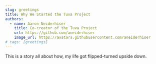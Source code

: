 ```yaml
---
slug: greetings
title: Why We Started the Tuva Project
authors:
  - name: Aaron Neiderhiser
    title: Co-creator of the Tuva Project
    url: https://github.com/aneiderhiser
    image_url: https://avatars.githubusercontent.com/aneiderhiser
# tags: [greetings]
---
```


This is a story all about how, my life got flipped-turned upside down.